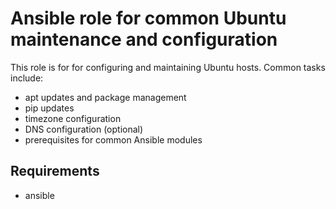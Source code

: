 # Ansible role for common Ubuntu maintenance and configuration
This role is for for configuring and maintaining
Ubuntu hosts. Common tasks include:
- apt updates and package management
- pip updates
- timezone configuration
- DNS configuration (optional)
- prerequisites for common Ansible modules

## Requirements
- ansible
